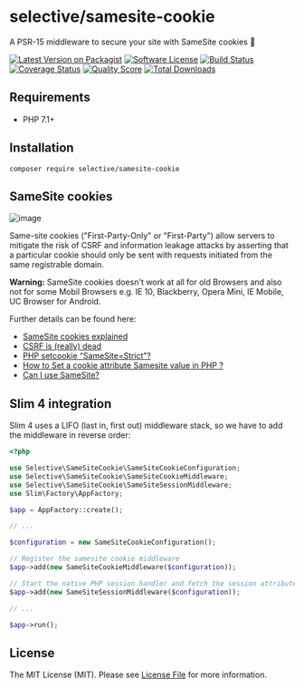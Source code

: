 # selective/samesite-cookie

A PSR-15 middleware to secure your site with SameSite cookies :cookie:

[![Latest Version on Packagist](https://img.shields.io/github/release/selective-php/samesite-cookie.svg?style=flat-square)](https://packagist.org/packages/selective/samesite-cookie)
[![Software License](https://img.shields.io/badge/license-MIT-brightgreen.svg?style=flat-square)](LICENSE.md)
[![Build Status](https://img.shields.io/travis/selective-php/samesite-cookie/master.svg?style=flat-square)](https://travis-ci.org/selective-php/samesite-cookie)
[![Coverage Status](https://img.shields.io/scrutinizer/coverage/g/selective-php/samesite-cookie.svg?style=flat-square)](https://scrutinizer-ci.com/g/selective-php/samesite-cookie/code-structure)
[![Quality Score](https://img.shields.io/scrutinizer/quality/g/selective-php/samesite-cookie.svg?style=flat-square)](https://scrutinizer-ci.com/g/selective-php/samesite-cookie/?branch=master)
[![Total Downloads](https://img.shields.io/packagist/dt/selective/samesite-cookie.svg?style=flat-square)](https://packagist.org/packages/selective/samesite-cookie/stats)


## Requirements

* PHP 7.1+

## Installation

```
composer require selective/samesite-cookie
```

## SameSite cookies

![image](https://user-images.githubusercontent.com/781074/64995066-95404c80-d8da-11e9-975f-bdbbf55bd311.png)

Same-site cookies ("First-Party-Only" or "First-Party") allow servers to mitigate 
the risk of CSRF and information leakage attacks by asserting that a particular 
cookie should only be sent with requests initiated from the same registrable domain.

**Warning:** SameSite cookies doesn't work at all for old Browsers and 
also not for some Mobil Browsers e.g. IE 10, Blackberry, Opera Mini, 
IE Mobile, UC Browser for Android.

Further details can be found here:

* [SameSite cookies explained](https://web.dev/samesite-cookies-explained)
* [CSRF is (really) dead](https://scotthelme.co.uk/csrf-is-really-dead/)
* [PHP setcookie “SameSite=Strict”?](https://stackoverflow.com/questions/39750906/php-setcookie-samesite-strict)
* [How to Set a cookie attribute Samesite value in PHP ?](https://www.tutorialshore.com/how-to-set-a-cookie-attribute-samesite-value-in-php/)
* [Can I use SameSite?](https://caniuse.com/#feat=same-site-cookie-attribute)

## Slim 4 integration

Slim 4 uses a LIFO (last in, first out) middleware stack,
so we have to add the middleware in reverse order:

```php
<?php

use Selective\SameSiteCookie\SameSiteCookieConfiguration;
use Selective\SameSiteCookie\SameSiteCookieMiddleware;
use Selective\SameSiteCookie\SameSiteSessionMiddleware;
use Slim\Factory\AppFactory;

$app = AppFactory::create();

// ...

$configuration = new SameSiteCookieConfiguration();

// Register the samesite cookie middleware
$app->add(new SameSiteCookieMiddleware($configuration));

// Start the native PHP session handler and fetch the session attributes
$app->add(new SameSiteSessionMiddleware($configuration));

// ...

$app->run();
```

## License

The MIT License (MIT). Please see [License File](LICENSE) for more information.

